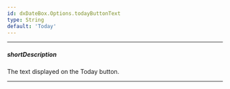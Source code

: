 ```yaml
---
id: dxDateBox.Options.todayButtonText
type: String
default: 'Today'
---
```

---
##### shortDescription
The text displayed on the Today button.

---
<!-- Description goes here -->